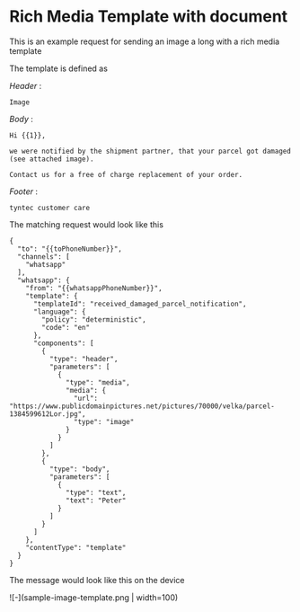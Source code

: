 # Rich Media Template with document

This is an example request for sending an image a long with a rich media template

The template is defined as

*Header* : 

    Image

*Body* : 

````
Hi {{1}},

we were notified by the shipment partner, that your parcel got damaged (see attached image).

Contact us for a free of charge replacement of your order.
````

*Footer* :

    tyntec customer care

The matching request would look like this

````
{
  "to": "{{toPhoneNumber}}",
  "channels": [
    "whatsapp"
  ],
  "whatsapp": {
    "from": "{{whatsappPhoneNumber}}",
    "template": {
      "templateId": "received_damaged_parcel_notification",
      "language": {
        "policy": "deterministic",
        "code": "en"
      },
      "components": [
        {
          "type": "header",
          "parameters": [
            {
              "type": "media",
              "media": {
                "url": "https://www.publicdomainpictures.net/pictures/70000/velka/parcel-1384599612Lor.jpg",
                "type": "image"
              }
            }
          ]
        },
        {
          "type": "body",
          "parameters": [
            {
              "type": "text",
              "text": "Peter"
            }
          ]
        }
      ]
    },
    "contentType": "template"
  }
}
````

The message would look like this on the device

![-](sample-image-template.png | width=100)
